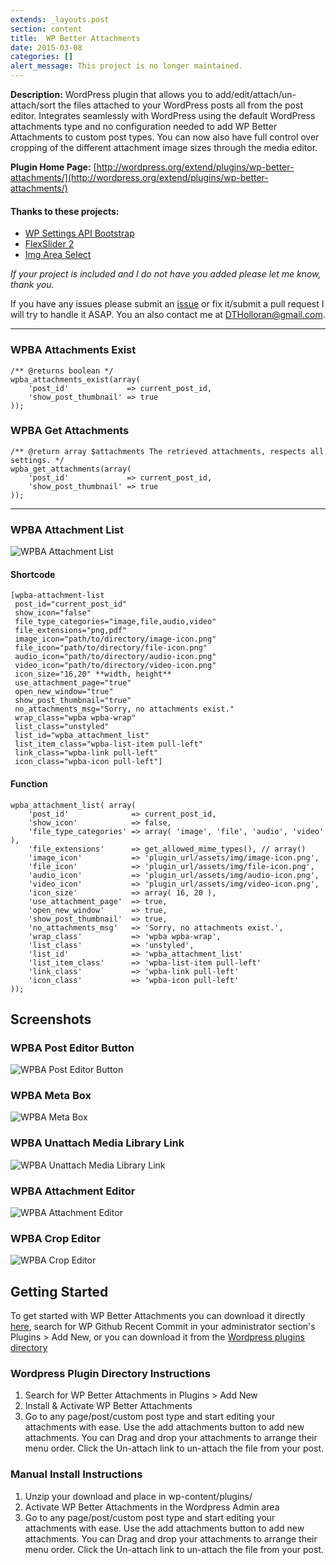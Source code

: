 ```yaml
---
extends: _layouts.post
section: content
title:  WP Better Attachments
date: 2015-03-08
categories: []
alert_message: This project is no longer maintained.
---
```


**Description:** WordPress plugin that allows you to add/edit/attach/un-attach/sort the files attached to your WordPress posts all from the post editor. Integrates seamlessly with WordPress using the default WordPress attachments type and no configuration needed to add WP Better Attachments to custom post types. You can now also have full control over cropping of the different attachment image sizes through the media editor.

**Plugin Home Page:** [http://wordpress.org/extend/plugins/wp-better-attachments/](http://wordpress.org/extend/plugins/wp-better-attachments/)

#### Thanks to these projects:

*   [WP Settings API Bootstrap](https://github.com/DerekMarcinyshyn/wp-settings-api-bootstrap)
*   [FlexSlider 2](http://www.woothemes.com/flexslider/2/)
*   [Img Area Select](http://odyniec.net/projects/imgareaselect/)

*If your project is included and I do not have you added please let me know, thank you.*

If you have any issues please submit an [issue](https://github.com/DHolloran/wp-better-attachments/issues/new) or fix it/submit a pull request I will try to handle it ASAP. You an also contact me at [DTHolloran@gmail.com](mailto:dtholloran@gmail.com).

<!-- [![Click here to lend your support to: WP Better Attachments and make a donation at www.pledgie.com !](http://www.pledgie.com/campaigns/20476.png?skin_name=chrome)](http://www.pledgie.com/campaigns/20476) -->

* * *

### WPBA Attachments Exist
```
/** @returns boolean */
wpba_attachments_exist(array(
    'post_id'             => current_post_id,
    'show_post_thumbnail' => true
));
```

### WPBA Get Attachments

```
/** @return array $attachments The retrieved attachments, respects all settings. */
wpba_get_attachments(array(
    'post_id'             => current_post_id,
    'show_post_thumbnail' => true
));
```
* * *

### WPBA Attachment List

![WPBA Attachment List](/uploads/screenshot-6.png)

#### Shortcode

```
[wpba-attachment-list
 post_id="current_post_id"
 show_icon="false"
 file_type_categories="image,file,audio,video"
 file_extensions="png,pdf"
 image_icon="path/to/directory/image-icon.png"
 file_icon="path/to/directory/file-icon.png"
 audio_icon="path/to/directory/audio-icon.png"
 video_icon="path/to/directory/video-icon.png"
 icon_size="16,20" **width, height**
 use_attachment_page="true"
 open_new_window="true"
 show_post_thumbnail="true"
 no_attachments_msg="Sorry, no attachments exist."
 wrap_class="wpba wpba-wrap"
 list_class="unstyled"
 list_id="wpba_attachment_list"
 list_item_class="wpba-list-item pull-left"
 link_class="wpba-link pull-left"
 icon_class="wpba-icon pull-left"]
```
#### Function

```
wpba_attachment_list( array(
    'post_id'              => current_post_id,
    'show_icon'            => false,
    'file_type_categories' => array( 'image', 'file', 'audio', 'video' ),
    'file_extensions'      => get_allowed_mime_types(), // array()
    'image_icon'           => 'plugin_url/assets/img/image-icon.png',
    'file_icon'            => 'plugin_url/assets/img/file-icon.png',
    'audio_icon'           => 'plugin_url/assets/img/audio-icon.png',
    'video_icon'           => 'plugin_url/assets/img/video-icon.png',
    'icon_size'            => array( 16, 20 ),
    'use_attachment_page'  => true,
    'open_new_window'      => true,
    'show_post_thumbnail'  => true,
    'no_attachments_msg'   => 'Sorry, no attachments exist.',
    'wrap_class'           => 'wpba wpba-wrap',
    'list_class'           => 'unstyled',
    'list_id'              => 'wpba_attachment_list'
    'list_item_class'      => 'wpba-list-item pull-left'
    'link_class'           => 'wpba-link pull-left'
    'icon_class'           => 'wpba-icon pull-left'
));
```

## Screenshots

### WPBA Post Editor Button

![WPBA Post Editor Button](/uploads/screenshot-1.png)

### WPBA Meta Box

![WPBA Meta Box](/uploads/screenshot-2.png)

### WPBA Unattach Media Library Link

![WPBA Unattach Media Library Link](/uploads/screenshot-3.png)

### WPBA Attachment Editor

![WPBA Attachment Editor](/uploads/screenshot-4.png)

### WPBA Crop Editor

![WPBA Crop Editor](/uploads/screenshot-5.png)

## Getting Started

To get started with WP Better Attachments you can download it directly [here](https://github.com/DHolloran/wp-better-attachments/archive/master.zip), search for WP Github Recent Commit in your administrator section's Plugins > Add New, or you can download it from the [Wordpress plugins directory](http://wordpress.org/extend/plugins/wp-github-recent-commit/)

### Wordpress Plugin Directory Instructions

1.  Search for WP Better Attachments in Plugins > Add New
2.  Install &amp; Activate WP Better Attachments
3.  Go to any page/post/custom post type and start editing your attachments with ease. Use the add attachments button to add new attachments. You can Drag and drop your attachments to arrange their menu order. Click the Un-attach link to un-attach the file from your post.

### Manual Install Instructions

1.  Unzip your download and place in wp-content/plugins/
2.  Activate WP Better Attachments in the Wordpress Admin area
3.  Go to any page/post/custom post type and start editing your attachments with ease. Use the add attachments button to add new attachments. You can Drag and drop your attachments to arrange their menu order. Click the Un-attach link to un-attach the file from your post.
